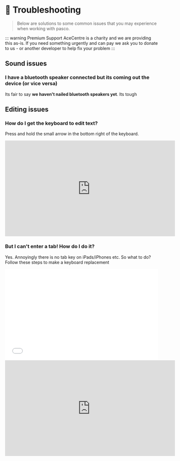 # 🤔 Troubleshooting

> Below are solutions to some common issues that you may experience when working with pasco.

::: warning Premium Support
AceCentre is a charity and we are providing this as-is. If you need something urgently and can pay we ask you to donate to us - or another developer to help fix your problem
:::

## Sound issues

### I have a bluetooth speaker connected but its coming out the device (or vice versa)

Its fair to say **we haven't nailed bluetooth speakers yet**. Its tough

## Editing issues

### How do I get the keyboard to edit text? 

Press and hold the small arrow in the bottom right of the keyboard. 

<iframe width="560" height="315" src="https://www.youtube.com/embed/JkphCUnpTeA" frameborder="0" allow="accelerometer; autoplay; encrypted-media; gyroscope; picture-in-picture" allowfullscreen></iframe> 

### But I can't enter a tab! How do I do it?

Yes. Annoyingly there is no tab key on iPads/iPhones etc. So what to do? Follow these steps to make a keyboard replacement

<iframe width="100%" height="300" src="//jsfiddle.net/willwade/am5kvfq9/28/embedded/result/" allowfullscreen="allowfullscreen" allowpaymentrequest frameborder="0"></iframe>

<iframe width="560" height="315" src="https://www.youtube.com/embed/y1KTKlPA7sI" frameborder="0" allow="accelerometer; autoplay; encrypted-media; gyroscope; picture-in-picture" allowfullscreen></iframe>